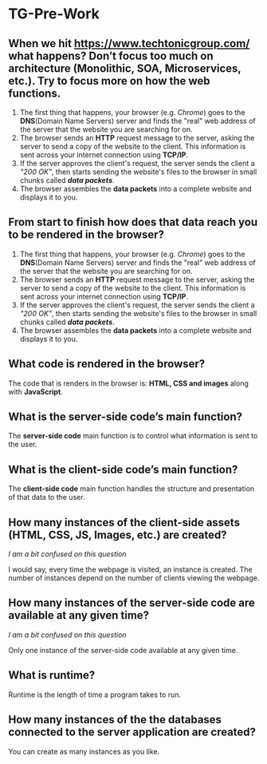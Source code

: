 # TG-Pre-Work

## When we hit https://www.techtonicgroup.com/ what happens? Don’t focus too much on architecture (Monolithic, SOA, Microservices, etc.). Try to focus more on how the web functions.

1. The first thing that happens,  your browser (e.g. *Chrome*) goes to the **DNS**(Domain Name Servers) server and finds the "real" web address of the server that the website you are searching for on.
2. The browser sends an **HTTP** request message to the server, asking the server to send a copy of the website to the client. This information is sent across your internet connection using **TCP/IP**.
3. If the server approves the client's request, the server sends the client a *"200 OK"*, then starts sending the website's files to the browser in small chunks called ***data packets***.
4. The browser assembles the **data packets** into a complete website and displays it to you.

## From start to finish how does that data reach you to be rendered in the browser?

1. The first thing that happens,  your browser (e.g. *Chrome*) goes to the **DNS**(Domain Name Servers) server and finds the "real" web address of the server that the website you are searching for on.
2. The browser sends an **HTTP** request message to the server, asking the server to send a copy of the website to the client. This information is sent across your internet connection using **TCP/IP**.
3. If the server approves the client's request, the server sends the client a *"200 OK"*, then starts sending the website's files to the browser in small chunks called ***data packets***.
4. The browser assembles the **data packets** into a complete website and displays it to you.

## What code is rendered in the browser?

The code that is renders in the browser is: **HTML, CSS and images** along with **JavaScript**.

## What is the server-side code’s main function?

The **server-side code** main function is to control what information is sent to the user.

## What is the client-side code’s main function?

The **client-side code** main function handles the structure and presentation of that data to the user.

## How many instances of the client-side assets (HTML, CSS, JS, Images, etc.) are created?
*I am a bit confused on this question*

I would say, every time the webpage is visited, an instance is created. The number of instances depend on the number of clients viewing the webpage.

## How many instances of the server-side code are available at any given time?
*I am a bit confused on this question*

Only one instance of the server-side code available at any given time.

## What is runtime?

Runtime is the length of time a program takes to run.

## How many instances of the the databases connected to the server application are created?

You can create as many instances as you like.  
